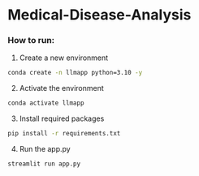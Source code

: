 # Medical-Disease-Analysis

### How to run:

1. Create a new environment

```bash
conda create -n llmapp python=3.10 -y
```

2. Activate the environment

```bash
conda activate llmapp
```

3. Install required packages

```bash
pip install -r requirements.txt
```

4. Run the app.py

```bash
streamlit run app.py
```
